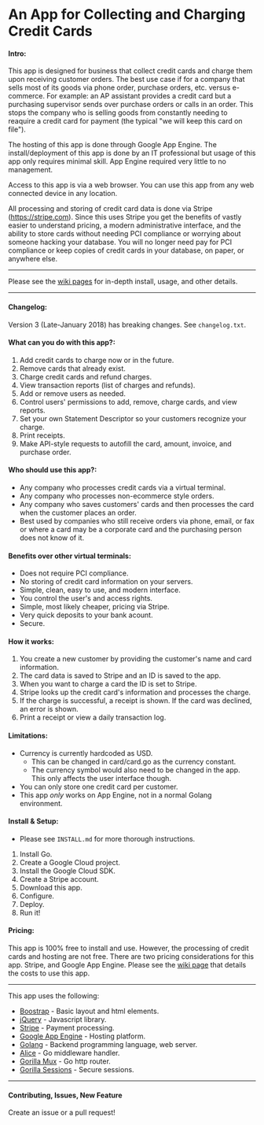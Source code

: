 # An App for Collecting and Charging Credit Cards

#### Intro:
This app is designed for business that collect credit cards and charge them upon receiving customer orders.  The best use case if for a company that sells most of its goods via phone order, purchase orders, etc. versus e-commerce.  For example: an AP assistant provides a credit card but a purchasing supervisor sends over purchase orders or calls in an order.  This stops the company who is selling goods from constantly needing to reaquire a credit card for payment (the typical "we will keep this card on file").

The hosting of this app is done through Google App Engine.  The install/deployment of this app is done by an IT professional but usage of this app only requires minimal skill.  App Engine required very little to no management.

Access to this app is via a web browser.  You can use this app from any web connected device in any location.

All processing and storing of credit card data is done via Stripe (https://stripe.com).  Since this uses Stripe you get the benefits of vastly easier to understand pricing, a modern administrative interface, and the ability to store cards without needing PCI compliance or worrying about someone hacking your database.  You will no longer need pay for PCI compliance or keep copies of credit cards in your database, on paper, or anywhere else.


***

Please see the [wiki pages](https://github.com/coreymgilmore/stripe-appengine-frontend/wiki) for in-depth install, usage, and other details.

***

#### Changelog:
Version 3 (Late-January 2018) has breaking changes.  See `changelog.txt`.

#### What can you do with this app?:
1. Add credit cards to charge now or in the future.
2. Remove cards that already exist.
3. Charge credit cards and refund charges.
4. View transaction reports (list of charges and refunds).
5. Add or remove users as needed.
6. Control users' permissions to add, remove, charge cards, and view reports.
8. Set your own Statement Descriptor so your customers recognize your charge.
9. Print receipts.
10. Make API-style requests to autofill the card, amount, invoice, and purchase order.

#### Who should use this app?:
- Any company who processes credit cards via a virtual terminal.
- Any company who processes non-ecommerce style orders.
- Any company who saves customers' cards and then processes the card when the customer places an order.
- Best used by companies who still receive orders via phone, email, or fax or where a card may be a corporate card and the purchasing person does not know of it.

#### Benefits over other virtual terminals:
- Does not require PCI compliance.
- No storing of credit card information on your servers.
- Simple, clean, easy to use, and modern interface.
- You control the user's and access rights.
- Simple, most likely cheaper, pricing via Stripe.
- Very quick deposits to your bank acount.
- Secure.

#### How it works:
1. You create a new customer by providing the customer's name and card information.
2. The card data is saved to Stripe and an ID is saved to the app.
3. When you want to charge a card the ID is set to Stripe.
4. Stripe looks up the credit card's information and processes the charge.
5. If the charge is successful, a receipt is shown.  If the card was declined, an error is shown.
6. Print a receipt or view a daily transaction log.


#### Limitations:
- Currency is currently hardcoded as USD.
    - This can be changed in card/card.go as the currency constant.
    - The currency symbol would also need to be changed in the app.  This only affects the user interface though.
- You can only store one credit card per customer.
- This app *only* works on App Engine, not in a normal Golang environment.

#### Install & Setup:
- Please see `INSTALL.md` for more thorough instructions.

1. Install Go.
2. Create a Google Cloud project.
3. Install the Google Cloud SDK.
4. Create a Stripe account.
5. Download this app.
6. Configure.
7. Deploy.
8. Run it!


#### Pricing:

This app is 100% free to install and use.  However, the processing of credit cards and hosting are not free. There are two pricing considerations for this app. Stripe, and Google App Engine.  Please see the [wiki page](https://github.com/coreymgilmore/stripe-appengine-frontend/wiki/Costs-of-Using-this-App) that details the costs to use this app.

***

This app uses the following:
- [Boostrap](http://getbootstrap.com/) - Basic layout and html elements.
- [jQuery](https://jquery.com/) - Javascript library.
- [Stripe](https://stripe.com/) - Payment processing.
- [Google App Engine](https://cloud.google.com/appengine/docs) - Hosting platform.
- [Golang](https://golang.org/) - Backend programming language, web server.
- [Alice](https://github.com/justinas/alice) - Go middleware handler.
- [Gorilla Mux](https://github.com/gorilla/mux) - Go http router.
- [Gorilla Sessions](https://github.com/gorilla/sessions) - Secure sessions.

***

#### Contributing, Issues, New Feature
Create an issue or a pull request!